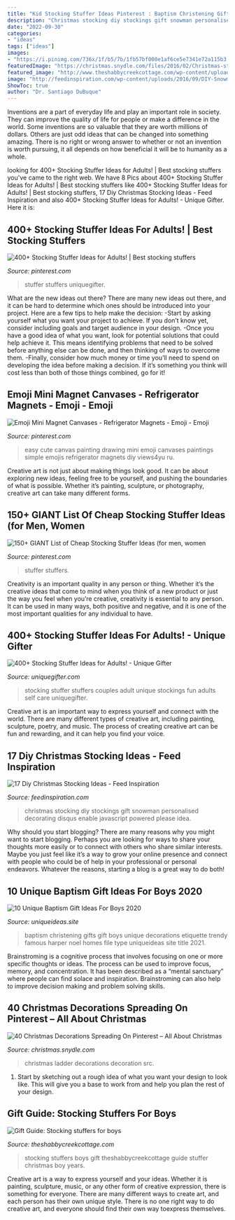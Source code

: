 ```yaml
---
title: "Kid Stocking Stuffer Ideas Pinterest : Baptism Christening Gifts Gift Boys Unique Decorations Etiquette Trendy Famous Harper Noel Homes File Type Uniqueideas Site Title 2021"
description: "Christmas stocking diy stockings gift snowman personalised decorating disqus enable javascript powered please idea"
date: "2022-09-30"
categories:
- "ideas"
tags: ["ideas"]
images:
- "https://i.pinimg.com/736x/1f/b5/7b/1fb57bf000e1af6ce5e7341e72a115b3.jpg"
featuredImage: "https://christmas.snydle.com/files/2016/02/Christmas-star-on-christmas-ladder.jpg"
featured_image: "http://www.theshabbycreekcottage.com/wp-content/uploads/2014/11/stocking-stuffers-for-boys.jpg"
image: "http://feedinspiration.com/wp-content/uploads/2016/09/DIY-Snowman-Christmas-stocking-ideas.jpg"
ShowToc: true
author: "Dr. Santiago DuBuque"
---
```



Inventions are a part of everyday life and play an important role in society. They can improve the quality of life for people or make a difference in the world. Some inventions are so valuable that they are worth millions of dollars. Others are just odd ideas that can be changed into something amazing. There is no right or wrong answer to whether or not an invention is worth pursuing, it all depends on how beneficial it will be to humanity as a whole.

	

		
looking for 400+ Stocking Stuffer Ideas for Adults! | Best stocking stuffers you've came to the right web. We have 8 Pics about 400+ Stocking Stuffer Ideas for Adults! | Best stocking stuffers like 400+ Stocking Stuffer Ideas for Adults! | Best stocking stuffers, 17 Diy Christmas Stocking Ideas - Feed Inspiration and also 400+ Stocking Stuffer Ideas for Adults! - Unique Gifter. Here it is:
		
    
## 400+ Stocking Stuffer Ideas For Adults! | Best Stocking Stuffers

<img loading=lazy src="https://i.pinimg.com/736x/8a/0d/c8/8a0dc889d58aa4bad6d09f6e076cc589.jpg" onerror="this.onerror=null;this.src='https://tse2.mm.bing.net/th?id=OIP.9JyhLlm6QJiDXRq8rUDgBwHaO0&amp;pid=15.1';" alt="400+ Stocking Stuffer Ideas for Adults! | Best stocking stuffers">

_Source: pinterest.com_

>stuffer stuffers uniquegifter. 

	

What are the new ideas out there?
There are many new ideas out there, and it can be hard to determine which ones should be introduced into your project. Here are a few tips to help make the decision: 
-Start by asking yourself what you want your project to achieve. If you don’t know yet, consider including goals and target audience in your design.
-Once you have a good idea of what you want, look for potential solutions that could help achieve it. This means identifying problems that need to be solved before anything else can be done, and then thinking of ways to overcome them.
-Finally, consider how much money or time you’ll need to spend on developing the idea before making a decision. If it’s something you think will cost less than both of those things combined, go for it!

    
## Emoji Mini Magnet Canvases - Refrigerator Magnets - Emoji - Emoji

<img loading=lazy src="https://i.pinimg.com/736x/da/aa/76/daaa76da6b4b18cb3dbfe4a337b11e53--refrigerator-magnets-emojis.jpg" onerror="this.onerror=null;this.src='https://tse4.mm.bing.net/th?id=OIP.oCbYmgA43oIdSwNXBa71AQHaNK&amp;pid=15.1';" alt="Emoji Mini Magnet Canvases - Refrigerator Magnets - Emoji - Emoji">

_Source: pinterest.com_

>easy cute canvas painting drawing mini emoji canvases paintings simple emojis refrigerator magnets diy views4yu ru. 

	

Creative art is not just about making things look good. It can be about exploring new ideas, feeling free to be yourself, and pushing the boundaries of what is possible. Whether it’s painting, sculpture, or photography, creative art can take many different forms.

    
## 150+ GIANT List Of Cheap Stocking Stuffer Ideas (for Men, Women

<img loading=lazy src="https://i.pinimg.com/736x/1f/b5/7b/1fb57bf000e1af6ce5e7341e72a115b3.jpg" onerror="this.onerror=null;this.src='https://tse1.mm.bing.net/th?id=OIP.uNsXVVhzZks4L9HbaHsC7wHaLG&amp;pid=15.1';" alt="150+ GIANT List of Cheap Stocking Stuffer Ideas (for men, women">

_Source: pinterest.com_

>stuffer stuffers. 

	

Creativity is an important quality in any person or thing. Whether it’s the creative ideas that come to mind when you think of a new product or just the way you feel when you’re creative, creativity is essential to any person. It can be used in many ways, both positive and negative, and it is one of the most important qualities for any individual to have.

    
## 400+ Stocking Stuffer Ideas For Adults! - Unique Gifter

<img loading=lazy src="http://uniquegifter.com/wp-content/uploads/2015/11/Adult-Stocking-Stuffers.png" onerror="this.onerror=null;this.src='https://tse1.mm.bing.net/th?id=OIP.kuqRMGKPZX0mLDQzwseEmAHaD4&amp;pid=15.1';" alt="400+ Stocking Stuffer Ideas for Adults! - Unique Gifter">

_Source: uniquegifter.com_

>stocking stuffer stuffers couples adult unique stockings fun adults self care uniquegifter. 

	

Creative art is an important way to express yourself and connect with the world. There are many different types of creative art, including painting, sculpture, poetry, and music. The process of creating creative art can be fun and rewarding, and it can help you find your voice.

    
## 17 Diy Christmas Stocking Ideas - Feed Inspiration

<img loading=lazy src="http://feedinspiration.com/wp-content/uploads/2016/09/DIY-Snowman-Christmas-stocking-ideas.jpg" onerror="this.onerror=null;this.src='https://tse3.mm.bing.net/th?id=OIP.J_7xzc-69AVxymR1xCY_YgHaKc&amp;pid=15.1';" alt="17 Diy Christmas Stocking Ideas - Feed Inspiration">

_Source: feedinspiration.com_

>christmas stocking diy stockings gift snowman personalised decorating disqus enable javascript powered please idea. 

	

Why should you start blogging?
There are many reasons why you might want to start blogging. Perhaps you are looking for ways to share your thoughts more easily or to connect with others who share similar interests. Maybe you just feel like it’s a way to grow your online presence and connect with people who could be of help in your professional or personal endeavors. Whatever the reasons, starting a blog is a great way to do both!

    
## 10 Unique Baptism Gift Ideas For Boys 2020

<img loading=lazy src="https://www.uniqueideas.site/wp-content/uploads/etiquette-baptism-gift-ideas-on-pinterest-1.jpg" onerror="this.onerror=null;this.src='https://tse4.mm.bing.net/th?id=OIP.mCPr9zqwEwq41N--eoXx6AHaGS&amp;pid=15.1';" alt="10 Unique Baptism Gift Ideas For Boys 2020">

_Source: uniqueideas.site_

>baptism christening gifts gift boys unique decorations etiquette trendy famous harper noel homes file type uniqueideas site title 2021. 

	

Brainstroming is a cognitive process that involves focusing on one or more specific thoughts or ideas. The process can be used to improve focus, memory, and concentration. It has been described as a “mental sanctuary” where people can find solace and inspiration. Brainstroming can also help to improve decision making and problem solving skills.

    
## 40 Christmas Decorations Spreading On Pinterest – All About Christmas

<img loading=lazy src="https://christmas.snydle.com/files/2016/02/Christmas-star-on-christmas-ladder.jpg" onerror="this.onerror=null;this.src='https://tse3.mm.bing.net/th?id=OIP.OcYPOuD9X4NUTvZyVTjL6gHaLJ&amp;pid=15.1';" alt="40 Christmas Decorations Spreading On Pinterest – All About Christmas">

_Source: christmas.snydle.com_

>christmas ladder decorations decoration src. 

	

1. Start by sketching out a rough idea of what you want your design to look like. This will give you a base to work from and help you plan the rest of your design.

    
## Gift Guide: Stocking Stuffers For Boys

<img loading=lazy src="http://www.theshabbycreekcottage.com/wp-content/uploads/2014/11/stocking-stuffers-for-boys.jpg" onerror="this.onerror=null;this.src='https://tse4.mm.bing.net/th?id=OIP.nqtEn2TM35UHc8TPbYcyxQHaKC&amp;pid=15.1';" alt="Gift Guide: Stocking stuffers for boys">

_Source: theshabbycreekcottage.com_

>stocking stuffers boys gift theshabbycreekcottage guide stuffer christmas boy years. 

	

Creative art is a way to express yourself and your ideas. Whether it is painting, sculpture, music, or any other form of creative expression, there is something for everyone. There are many different ways to create art, and each person has their own unique style. There is no one right way to do creative art, and everyone should find their own way toexpress themselves.

